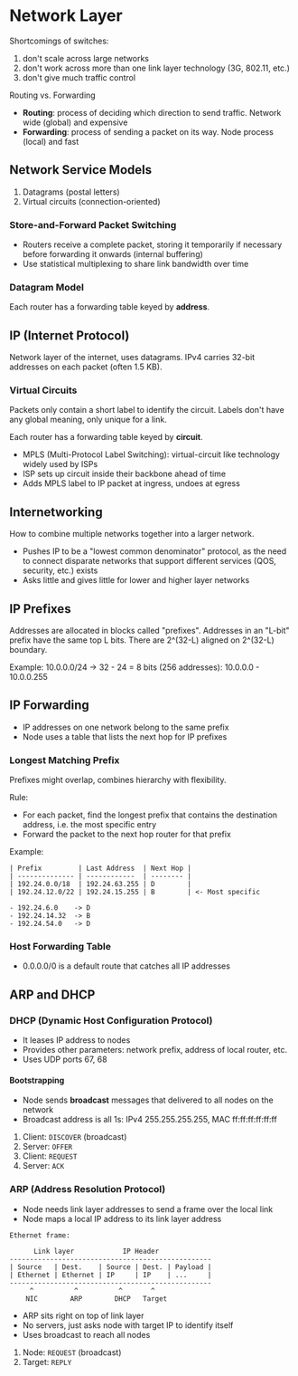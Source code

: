 # Network Layer

Shortcomings of switches:
1. don't scale across large networks
2. don't work across more than one link layer technology (3G, 802.11, etc.)
3. don't give much traffic control

Routing vs. Forwarding
- **Routing**: process of deciding which direction to send traffic.
    Network wide (global) and expensive
- **Forwarding**: process of sending a packet on its way.
    Node process (local) and fast

## Network Service Models

1. Datagrams (postal letters)
2. Virtual circuits (connection-oriented)

### Store-and-Forward Packet Switching
- Routers receive a complete packet, storing it temporarily if necessary before
  forwarding it onwards (internal buffering)
- Use statistical multiplexing to share link bandwidth over time

### Datagram Model

Each router has a forwarding table keyed by **address**.

## IP (Internet Protocol)

Network layer of the internet, uses datagrams. IPv4 carries 32-bit addresses on
each packet (often 1.5 KB).

### Virtual Circuits

Packets only contain a short label to identify the circuit. Labels don't have
any global meaning, only unique for a link.

Each router has a forwarding table keyed by **circuit**.

- MPLS (Multi-Protocol Label Switching): virtual-circuit like technology widely
  used by ISPs
- ISP sets up circuit inside their backbone ahead of time
- Adds MPLS label to IP packet at ingress, undoes at egress

## Internetworking

How to combine multiple networks together into a larger network.

- Pushes IP to be a "lowest common denominator" protocol, as the need to
  connect disparate networks that support different services (QOS, security,
  etc.) exists
- Asks little and gives little for lower and higher layer networks

## IP Prefixes

Addresses are allocated in blocks called "prefixes". Addresses in an "L-bit"
prefix have the same top L bits. There are 2^(32-L) aligned on 2^(32-L)
boundary.

Example: 10.0.0.0/24 -> 32 - 24 = 8 bits (256 addresses): 10.0.0.0 - 10.0.0.255

## IP Forwarding

- IP addresses on one network belong to the same prefix
- Node uses a table that lists the next hop for IP prefixes

### Longest Matching Prefix

Prefixes might overlap, combines hierarchy with flexibility.

Rule:
- For each packet, find the longest prefix that contains the destination
  address, i.e. the most specific entry
- Forward the packet to the next hop router for that prefix

Example:

```
| Prefix         | Last Address  | Next Hop |
| -------------- | ------------  | -------- |
| 192.24.0.0/18  | 192.24.63.255 | D        |
| 192.24.12.0/22 | 192.24.15.255 | B        | <- Most specific

- 192.24.6.0    -> D
- 192.24.14.32  -> B
- 192.24.54.0   -> D
```

### Host Forwarding Table

- 0.0.0.0/0 is a default route that catches all IP addresses

## ARP and DHCP

### DHCP (Dynamic Host Configuration Protocol)

- It leases IP address to nodes
- Provides other parameters: network prefix, address of local router, etc.
- Uses UDP ports 67, 68

#### Bootstrapping

- Node sends **broadcast** messages that delivered to all nodes on the network
- Broadcast address is all 1s: IPv4 255.255.255.255, MAC ff:ff:ff:ff:ff:ff

1. Client: `DISCOVER` (broadcast)
2. Server: `OFFER`
3. Client: `REQUEST`
4. Server: `ACK`

### ARP (Address Resolution Protocol)

- Node needs link layer addresses to send a frame over the local link
- Node maps a local IP address to its link layer address 

```
Ethernet frame:

      Link layer            IP Header
--------------------------------------------------
| Source   | Dest.    | Source | Dest. | Payload |
| Ethernet | Ethernet | IP     | IP    | ...     |
--------------------------------------------------
     ^          ^          ^       ^
    NIC        ARP        DHCP   Target
```

- ARP sits right on top of link layer
- No servers, just asks node with target IP to identify itself
- Uses broadcast to reach all nodes

1. Node: `REQUEST` (broadcast)
2. Target: `REPLY`
